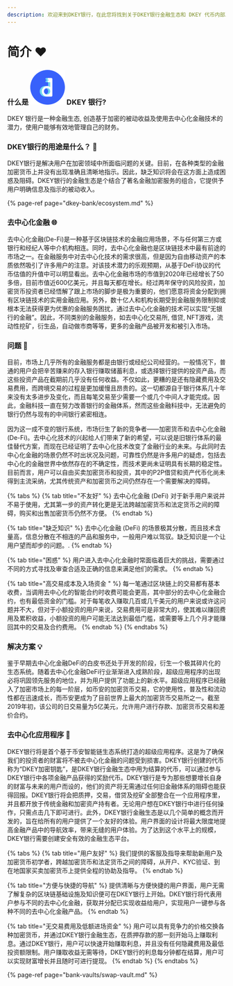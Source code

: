 ```yaml
---
description: 欢迎来到DKEY银行，在此您将找到关于DKEY银行金融生态和 DKEY 代币内部工作的所有相关信息。
---
```


# 简介 ❤️

### 什么是 ![](.gitbook/assets/emoji.png) DKEY 银行? 

DKEY 银行是一种金融生态, 创造基于加密的被动收益及使用去中心化金融技术的潜力，使用户能够有效地管理自己的财务。

### DKEY银行的用途是什么？ 🤔 

DKEY银行是解决用户在加密领域中所面临问题的关键。目前，在各种类型的金融加密货币上并没有出现准确且清晰地指示。因此，缺乏知识将会在这方面上造成困惑及阻碍。DKEY银行的金融生态是个结合了著名金融加密服务的组合，它提供予用户明确信息及指示的被动收入。

{% page-ref page="dkey-bank/ecosystem.md" %}

### **去中心化金融** 🌐 

去中心化金融\(De-Fi\)是一种基于区块链技术的金融应用场景，不与任何第三方或银行和经纪人等中介机构相连。同时，去中心化金融也是区块链技术中最有前途的市场之一。在金融服务中对去中心化技术的需求很高，但是因为自由移动资产的本质依然吸引了许多用户的注意。对该技术潜力的乐观预期，从基于DeFi协议的代币估值的升值中可以明显看出。去中心化金融市场的市值到2020年已经增长了50多倍，目前市值近600亿美元，并且每天都在增长。经过两年保守的风险投资，加密货币投资者已经悟解了跟上市场的脚步是极为重要的，他们愿意将资金分配到拥有区块链技术的实用金融应用。另外，数十亿人和机构长期受到金融服务限制抑或根本无法获得更为优惠的金融服务困扰，通过去中心化金融的技术可以实现“无银行的金融”。因此，不同类别的金融服务，如去中心化交易所, 借贷, NFT游戏，流动性挖矿，衍生品，自动做市商等等，更多的金融产品被开发和被引入市场。



### **问题** 🙅 

目前，市场上几乎所有的金融服务都是由银行或经纪公司经营的。一般情况下，普通的用户会把辛苦赚来的存入银行赚取储蓄利息，或选择银行提供的投资产品，而这些投资产品在截期前几乎没有任何收益。不仅如此，更糟的是还有隐藏费用及交易费用，而跨境交易的过程是更加缓慢且昂贵的。这一切都源自于银行体系几十年来没有太多进步及变化，而且每笔交易至少需要一个或几个中间人才能完成。因此，金融科技一直在努力改善银行的金融体系，然而这些金融科技中，无法避免的银行仍然与现有的中间银行紧密相连。

因为这一成不变的银行系统，市场衍生了新的竞争者——加密货币和去中心化金融\(De-Fi\)。去中心化技术的兴起给人们带来了新的希望，可以说是旧银行体系的最佳替代方案，而现在已经证明了去中心化技术改变了金融行业的未来。与此同时去中心化金融的场景仍然不时出状况及问题，可靠性仍然是许多用户的疑虑，包括去中心化的金融世界中依然存在的不确定性，而技术更尚未证明具有长期的稳定性。目前而言，用户可以自由买卖加密货币和投资，其中的P2P借贷和资产代币化尚未得到主流采纳，尤其传统资产和加密货币之间仍然存在一个需要解决的障碍。

{% tabs %}
{% tab title="不友好" %}
去中心化金融 \(DeFi\) 对于新手用户来说并不易于使用，尤其第一步的资产转化更是无法跨越加密货币和法定货币之间的障碍，购买和出售加密货币仍然不方便。
{% endtab %}

{% tab title="缺乏知识" %}
去中心化金融 \(DeFi\) 的场景极其分散，而且技术含量高，信息分散在不相连的产品和服务中，一般用户难以驾驭。缺乏知识是一个让用户望而却步的问题。.
{% endtab %}

{% tab title="困惑" %}
用户进入去中心化金融时常面临着巨大的挑战，需要通过不同的方式寻找及审查合适及正确的信息来满足他们的需求。
{% endtab %}

{% tab title="高交易成本及入场资金 " %}
每一笔通过区块链上的交易都有基本收费，当调用去中心化的智能合约时收费可能会更高，其中部分的去中心化金融合约，也有最低资金的门槛。对于每笔收入赚取几百或几千美元的用户来说或许这问题并不大，但对于小额投资的用户来说，交易费用可是非常大的，使其难以赚回费用及累积收益，小额投资的用户可能无法达到最低门槛，或需要等上几个月才能赚回其中的交易及合约费用。
{% endtab %}
{% endtabs %}

### 解决方案 💡 

鉴于早期去中心化金融DeFi的白皮书还处于开发的阶段，衍生一个极其碎片化的生态系统。随着去中心化金融DeFi行业渐渐进入成熟阶段，超级应用程序的出现必将巩固领先服务的地位，并为用户提供了功能上的新水平。超级应用程序已经融入了加密市场上的每一阶层，如币安的加密货币交易，它的使用性，普及性和流动性都在迅速成长，而币安更成为了目前世界上最大的加密货币交易所之一。截至2019年初，该公司的日交易量为5亿美元，允许用户进行存款、加密货币交易和差价合约。



### 去中心化应用程序 🧩 

DKEY银行将是首个基于币安智能链生态系统打造的超级应用程序。这是为了确保我们的投资者的财富将不被去中心化金融的问题受到损害。DKEY银行创建的代币称为“DKEY加密钥匙”，是DKEY银行金融生态中用为结算的代币，可以通过参与DKEY银行中各项金融产品获得的奖励代币。DKEY银行是专为那些想要增长自身的财富与未来的用户而设的，他们的资产将无需通过任何旧金融体系的阻碍也能获得回报。DKEY银行将会把质押，交易，借贷及挖矿全部整合在一个应用程序里，并且都开放于传统金融和加密资产持有者。无论用户想在DKEY银行中进行任何操作，只需点击几下即可进行。此外，DKEY银行金融生态是以几个简单的概念而开发的，旨在给所有的用户提供了一个友好的体验。用户界面的设计将最大限度地提高金融产品中的导航效率，带来无缝的用户体验。为了达到这个水平上的规模，DKEY银行需要创建安全有效的金融生态平台。  


{% tabs %}
{% tab title="用户友好" %}
我们提供的客服及指导来帮助新用户及加密货币初学者，跨越加密货币和法定货币之间的障碍，从开户、KYC验证、到在地国家买卖加密货币上提供全程的协助及指导。 
{% endtab %}

{% tab title="方便与快捷的导航" %}
提供清晰与方便快捷的用户界面，用户无需了解复杂的区块链基础设施及知识便可在DKEY银行上开始。DKEY银行将代表用户参与不同的去中心化金融，获取并分配已实现收益给用户，实现用户一键参与各种不同的去中心化金融产品。
{% endtab %}

{% tab title="无交易费用及低额进场资金" %}
用户可以具有竞争力的价格交换各种加密货币，并通过DKEY银行金融生态，在质押存款的那一刻开始马上赚取利息。通过DKEY银行，用户可以快速开始赚取利息，并且没有任何隐藏费用及最低投资额限制。用户赚取收益无需等待，DKEY银行的利息每分钟都在结算，用户可以实现财富增长并且随时可进行提现。
{% endtab %}
{% endtabs %}

{% page-ref page="bank-vaults/swap-vault.md" %}







